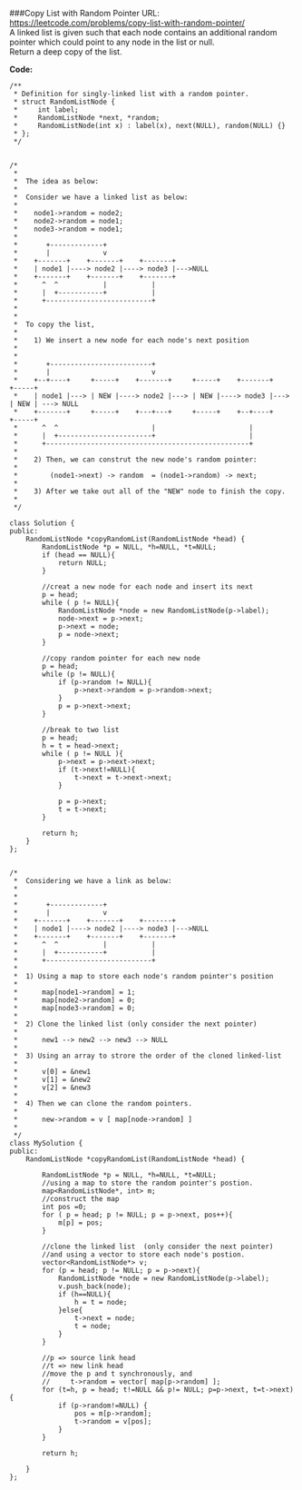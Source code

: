 ###Copy List with Random Pointer
URL: https://leetcode.com/problems/copy-list-with-random-pointer/</br>
A linked list is given such that each node contains an additional random pointer which could point to any node in the list or null.</br>
Return a deep copy of the list.

__Code:__

	/**
	 * Definition for singly-linked list with a random pointer.
	 * struct RandomListNode {
	 *     int label;
	 *     RandomListNode *next, *random;
	 *     RandomListNode(int x) : label(x), next(NULL), random(NULL) {}
	 * };
	 */


	/*    
	 *
	 *  The idea as below:
	 *
	 *  Consider we have a linked list as below:
	 *
	 *    node1->random = node2;
	 *    node2->random = node1;
	 *    node3->random = node1;
	 *    
	 *       +-------------+                         
	 *       |             v                         
	 *    +-------+    +-------+    +-------+        
	 *    | node1 |----> node2 |----> node3 |--->NULL
	 *    +-------+    +-------+    +-------+        
	 *      ^  ^           |           |             
	 *      |  +-----------+           |             
	 *      +--------------------------+             
	 *    
	 *
	 *  To copy the list, 
	 *   
	 *    1) We insert a new node for each node's next position
	 *
	 * 
	 *       +-------------------------+                                     
	 *       |                         v                                     
	 *    +--+----+     +-----+    +-------+     +-----+    +-------+     +-----+     
	 *    | node1 |---> | NEW |----> node2 |---> | NEW |----> node3 |---> | NEW | ---> NULL
	 *    +-------+     +-----+    +---+---+     +-----+    +--+----+     +-----+ 
	 *      ^  ^                       |                       |             
	 *      |  +-----------------------+                       |             
	 *      +--------------------------------------------------+             
	 *
	 *    2) Then, we can construt the new node's random pointer:
	 *
	 *        (node1->next) -> random  = (node1->random) -> next;
	 *
	 *    3) After we take out all of the "NEW" node to finish the copy.
	 *    
	 */

	class Solution {
	public:
	    RandomListNode *copyRandomList(RandomListNode *head) {
	        RandomListNode *p = NULL, *h=NULL, *t=NULL;
	        if (head == NULL){
	            return NULL;
	        }
	        
	        //creat a new node for each node and insert its next
	        p = head;
	        while ( p != NULL){
	            RandomListNode *node = new RandomListNode(p->label);
	            node->next = p->next;
	            p->next = node;
	            p = node->next;
	        }
	        
	        //copy random pointer for each new node
	        p = head;
	        while (p != NULL){
	            if (p->random != NULL){
	                p->next->random = p->random->next;
	            }
	            p = p->next->next;
	        }
	        
	        //break to two list
	        p = head;
	        h = t = head->next;
	        while ( p != NULL ){
	            p->next = p->next->next;
	            if (t->next!=NULL){
	                t->next = t->next->next;
	            }
	            
	            p = p->next;
	            t = t->next;
	        }
	        
	        return h;
	    }
	};


	/*
	 *  Considering we have a link as below:
	 *
	 *
	 *       +-------------+
	 *       |             v
	 *    +-------+    +-------+    +-------+
	 *    | node1 |----> node2 |----> node3 |--->NULL
	 *    +-------+    +-------+    +-------+
	 *      ^  ^           |           |
	 *      |  +-----------+           |
	 *      +--------------------------+
	 * 
	 *  1) Using a map to store each node's random pointer's position
	 *
	 *      map[node1->random] = 1;
	 *      map[node2->random] = 0;
	 *      map[node3->random] = 0;
	 *
	 *  2) Clone the linked list (only consider the next pointer)
	 *
	 *      new1 --> new2 --> new3 --> NULL 
	 *
	 *  3) Using an array to strore the order of the cloned linked-list
	 *
	 *      v[0] = &new1
	 *      v[1] = &new2
	 *      v[2] = &new3
	 * 
	 *  4) Then we can clone the random pointers.
	 *
	 *      new->random = v [ map[node->random] ]
	 *
	 */ 
	class MySolution {
	public:
	    RandomListNode *copyRandomList(RandomListNode *head) {

	        RandomListNode *p = NULL, *h=NULL, *t=NULL;
	        //using a map to store the random pointer's postion.
	        map<RandomListNode*, int> m;
	        //construct the map
	        int pos =0;
	        for ( p = head; p != NULL; p = p->next, pos++){
	            m[p] = pos;
	        }
	        
	        //clone the linked list  (only consider the next pointer)
	        //and using a vector to store each node's postion.
	        vector<RandomListNode*> v;
	        for (p = head; p != NULL; p = p->next){
	            RandomListNode *node = new RandomListNode(p->label);
	            v.push_back(node);
	            if (h==NULL){
	                h = t = node;
	            }else{
	                t->next = node;
	                t = node;
	            }
	        }

	        //p => source link head 
	        //t => new link head
	        //move the p and t synchronously, and 
	        //     t->random = vector[ map[p->random] ];
	        for (t=h, p = head; t!=NULL && p!= NULL; p=p->next, t=t->next){
	            if (p->random!=NULL) {
	                pos = m[p->random];
	                t->random = v[pos];
	            }
	        }
	        
	        return h;
	        
	    }
	};